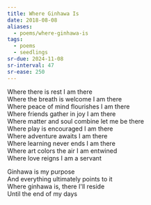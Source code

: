 ```yaml
---
title: Where Ginhawa Is
date: 2018-08-08
aliases:
  - poems/where-ginhawa-is
tags:
  - poems
  - seedlings
sr-due: 2024-11-08
sr-interval: 47
sr-ease: 250
---
```

Where there is rest I am there  
Where the breath is welcome I am there  
Where peace of mind flourishes I am there  
Where friends gather in joy I am there  
Where matter and soul combine let me be there  
Where play is encouraged I am there  
Where adventure awaits I am there  
Where learning never ends I am there  
Where art colors the air I am entwined  
Where love reigns I am a servant  

Ginhawa is my purpose  
And everything ultimately points to it  
Where ginhawa is, there I'll reside  
Until the end of my days  